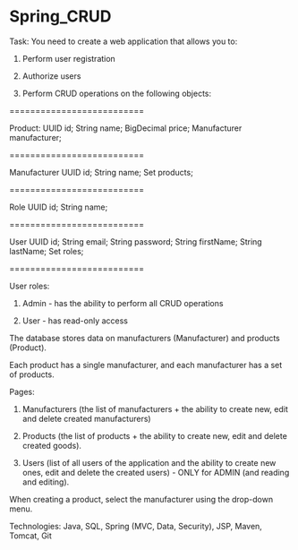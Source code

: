 # Spring_CRUD
Task:
You need to create a web application that allows you to:

1. Perform user registration

2. Authorize users

3. Perform CRUD operations on the following objects:

==========================

Product:
UUID id;
String name;
BigDecimal price;
Manufacturer manufacturer;

==========================

Manufacturer
UUID id;
String name;
Set<Product> products;

==========================

Role
UUID id;
String name;

==========================

User
UUID id;
String email;
String password;
String firstName;
String lastName;
Set<Role> roles;

==========================

User roles:

1. Admin - has the ability to perform all CRUD operations

2. User - has read-only access

The database stores data on manufacturers (Manufacturer) and products (Product).

Each product has a single manufacturer, and each manufacturer has a set of products.

Pages:
1. Manufacturers (the list of manufacturers + the ability to create new, edit and delete created manufacturers)

2. Products (the list of products + the ability to create new, edit and delete created goods).

3. Users (list of all users of the application and the ability to create new ones, edit and delete the created users) - ONLY for ADMIN (and reading and editing).


When creating a product, select the manufacturer using the drop-down menu.


Technologies:
Java, SQL, Spring (MVC, Data, Security), JSP, Maven, Tomcat, Git
